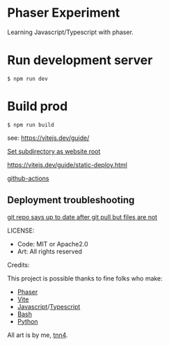 # Phaser Experiment

Learning Javascript/Typescript with phaser.


# Run development server
`$ npm run dev`

# Build prod
`$ npm run build`

see: https://vitejs.dev/guide/

[Set subdirectory as website root](https://stackoverflow.com/questions/36782467/set-subdirectory-as-website-root-on-github-pages)

https://vitejs.dev/guide/static-deploy.html

[github-actions](https://github.com/sitek94/vite-deploy-demo)

## Deployment troubleshooting

[git repo says up to date after git pull but files are not](https://stackoverflow.com/questions/25411366/git-repo-says-its-up-to-date-after-pull-but-files-are-not-updated)

LICENSE:
- Code: MIT or Apache2.0
- Art: All rights reserved

Credits:

This project is possible thanks to fine folks who make:
- [Phaser](https://phaser.io/)
- [Vite](https://vitejs.dev/)
- [Javascript](https://developer.mozilla.org/en-US/docs/Web/JavaScript)/[Typescript](https://www.typescriptlang.org/)
- [Bash](https://www.gnu.org/software/bash/)
- [Python](https://www.python.org/)

All art is by me, [tnn4](https://github.com/tnn4).